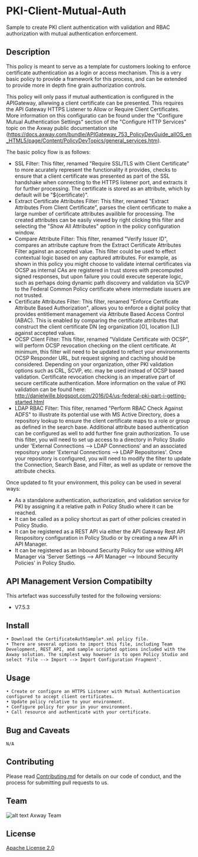 # PKI-Client-Mutual-Auth
Sample to create PKI client authentication with validation and RBAC authorization with mutual authentication enforcement.

## Description

This policy is meant to serve as a template for customers looking to enforce certificate authentication as a login or access mechanism. This is a very basic policy to provide a framework for this process, and can be extended to provide more in depth fine grain authorization controls. 

This policy will only pass if mutual authentication is configured in the APIGateway, allwwing a client certificate can be presented. This requires the API Gateway HTTPS Listener to Allow or Require Client Certificates. More information on this configuratio can be found under the "Configure Mutual Authentication Settings" section of the "Configure HTTP Services" topic on the Axway public documentation site (https://docs.axway.com/bundle/APIGateway_753_PolicyDevGuide_allOS_en_HTML5/page/Content/PolicyDevTopics/general_services.htm).

The basic policy flow is as follows:

- SSL Filter: This filter, renamed "Require SSL/TLS with Client Certificate" to more acurately represent the functionality it provides, checks to ensure that a client certificate was presented as part of the SSL handshake when connecting to the HTTPS listener port, and extracts it for further processing. The certificate is stored as an attribute, which by default will be "${certificate}". 
- Extract Certificate Attributes Filter: This filter, renamed "Extract Attributes From Client Certificate", parses the client certificate to make a large number of certificate attributes availible for processing. The created attributes can be easily viewed by right clicking this filter and selecting the "Show All Attributes" option in the policy configuration window.
- Compare Attribute Filter: This filter, renamed "Verify Issuer ID", compares an attribute capture from the Extract Certificate Attributes Filter against an accepted value. This filter could be used to effect contextual logic based on any captured attributes. For example, as shown in this policy you might choose to validate internal certificates via OCSP as internal CAs are registered in trust stores with precomputed signed responses, but upon failure you could execute seperate logic, such as perhaps doing dynamic path discovery and validation via SCVP to the Federal Common Policy certificate where intermediate issuers are not trusted.
- Certificate Attributes Filter: This filter, renamed "Enforce Certificate Attribute Based Authorization", allows you to enforce a digital policy that provides entitlement management via Attribute Based Access Control (ABAC). This is enabled by comparing the certificate attributes that construct the client certificate DN (eg organization [O], location [L]) against accepted values.
- OCSP Client Filter: This filter, renamed "Validate Certificate with OCSP", will perform OCSP revocation checking on the client certificate. At minimum, this filter will need to be updated to reflect your environments OCSP Responder URL, but request signing and caching should be considered. Depending on your organization, other PKI validation options such as CRL, SCVP, etc. may be used instead of OCSP based validation. Certificate revocation checking is an imperative part of secure certificate authentication. More information on the value of PKI validation can be found here: http://danielwille.blogspot.com/2016/04/us-federal-pki-part-i-getting-started.html
- LDAP RBAC Filter: This filter, renamed "Perform RBAC Check Against ADFS" to illustrate its potential use with MS Active Directory, does a repository lookup to ensure the client certificate maps to a role or group as defined in the search base. Additional attribute based authentication can be configured as well to add further fine grain authorization. To use this filter, you will need to set up access to a directory in Policy Studio under 'External Connections --> LDAP Connections' and an associated repository under 'External Connections --> LDAP Repositories'. Once your repository is configured, you will need to modify the filter to update the Connection, Search Base, and Filter, as well as update or remove the attribute checks.

Once updated to fit your environment, this policy can be used in several ways:
- As a standalone authentication, authorization, and validation service for PKI by assigning it a relative path in Policy Studio where it can be reached.
- It can be called as a policy shortcut as part of other policies created in Policy Studio.
- It can be registered as a REST API via either the API Gateway Rest API Respository configuration in Policy Studio or by creating a new API in API Manager.
- It can be registered as an Inbound Security Policy for use withing API Manager via 'Server Settings --> API Manager --> Inbound Security Policies' in Policy Studio.

## API Management Version Compatibilty
This artefact was successfully tested for the following versions:
- V7.5.3


## Install

```
• Download the CertificateAuthSample*.xml policy file.
• There are several options to import this file, including Team Development, REST API, and sample scripted options included with the Axway solution. The simplest way however is to open Policy Studio and select 'File --> Import --> Import Configuration Fragment'.
```

## Usage

```
• Create or configure an HTTPS Listener with Mutual Authentication configured to accept client certificates.
• Update policy relative to your environment.
• Configure policy for your in your environment.
• Call resource and authenticate with your certificate.
```

## Bug and Caveats

```
N/A
```

## Contributing

Please read [Contributing.md](https://github.com/Axway-API-Management/Common/blob/master/Contributing.md) for details on our code of conduct, and the process for submitting pull requests to us.


## Team

![alt text][Axwaylogo] Axway Team

[Axwaylogo]: https://github.com/Axway-API-Management/Common/blob/master/img/AxwayLogoSmall.png  "Axway logo"


## License
[Apache License 2.0](/LICENSE)
